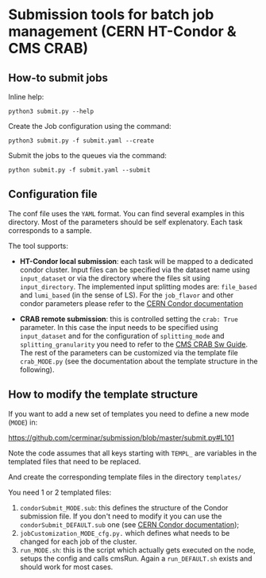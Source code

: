 # Submission tools for batch job management (CERN HT-Condor & CMS CRAB)

## How-to submit jobs

Inline help:

`python3 submit.py --help`

Create the Job configuration using the command:

`python3 submit.py -f submit.yaml --create`

Submit the jobs to the queues via the command:

`python submit.py -f submit.yaml --submit`

## Configuration file



The conf file uses the `YAML` format. You can find several examples in this directory. Most of the parameters should be self explenatory. 
Each task corresponds to a sample.

The tool supports:
* **HT-Condor local submission**: each task will be mapped to a dedicated condor cluster.
Input files can be specified via the dataset name using `input_dataset` or via the directory where the files sit using `input_directory`. The implemented input splitting modes are: `file_based` and `lumi_based` (in the sense of LS).
For the `job_flavor` and other condor parameters please refer to the [CERN Condor documentation](http://batchdocs.web.cern.ch/batchdocs/local/index.html)

* **CRAB remote submission**: this is controlled setting the `crab: True` parameter. In this case the input needs to be specified using `input_dataset` and for the configuration of `splitting_mode` and `splitting_granularity` you need to refer to the [CMS CRAB Sw Guide](https://twiki.cern.ch/twiki/bin/view/CMSPublic/SWGuideCrab). The rest of the parameters can be customized via the template file `crab_MODE.py` (see the documentation about the template structure in the following).


## How to modify the template structure

If you want to add a new set of templates you need to define a new mode (`MODE`) in:

https://github.com/cerminar/submission/blob/master/submit.py#L101

Note the code assumes that all keys starting with `TEMPL_` are variables in the templated files that need to be replaced.

And create the corresponding template files in the directory
`templates/`

You need 1 or 2 templated files:
1. `condorSubmit_MODE.sub`: this defines the structure of the Condor submission file. If you don't need to modify it you can use the `condorSubmit_DEFAULT.sub` one (see [CERN Condor documentation](http://batchdocs.web.cern.ch/batchdocs/local/index.html));
2. `jobCustomization_MODE_cfg.py.` which defines what needs to be changed for each job of the cluster.
3. `run_MODE.sh`: this is the script which actually gets executed on the node, setups the config and calls cmsRun. Again a `run_DEFAULT.sh` exists and should work for most cases.
